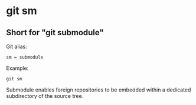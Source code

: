 # git sm

## Short for "git submodule"

Git alias:

```git
sm = submodule
```

Example:

```shell
git sm 
```

Submodule enables foreign repositories to be embedded within a dedicated subdirectory of the source tree.
